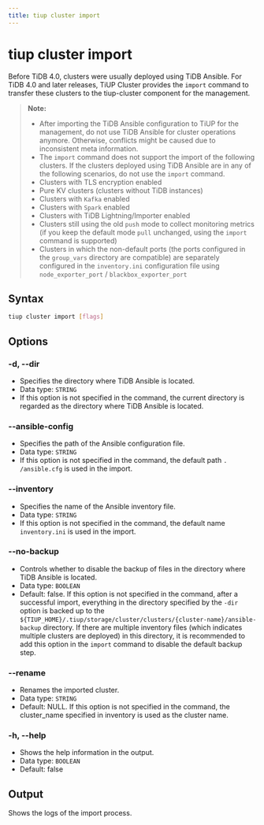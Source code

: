 ```yaml
---
title: tiup cluster import
---
```


# tiup cluster import

Before TiDB 4.0, clusters were usually deployed using TiDB Ansible. For TiDB 4.0 and later releases, TiUP Cluster provides the `import` command to transfer these clusters to the tiup-cluster component for the management.

> **Note:**
>
> + After importing the TiDB Ansible configuration to TiUP for the management, do not use TiDB Ansible for cluster operations anymore. Otherwise, conflicts might be caused due to inconsistent meta information.
> + The `import` command does not support the import of the following clusters. If the clusters deployed using TiDB Ansible are in any of the following scenarios, do not use the `import` command.
> + Clusters with TLS encryption enabled
> + Pure KV clusters (clusters without TiDB instances)
> + Clusters with `Kafka` enabled
> + Clusters with `Spark` enabled
> + Clusters with TiDB Lightning/Importer enabled
> + Clusters still using the old `push` mode to collect monitoring metrics (if you keep the default mode `pull` unchanged, using the `import` command is supported)
> + Clusters in which the non-default ports (the ports configured in the `group_vars` directory are compatible) are separately configured in the `inventory.ini` configuration file using `node_exporter_port` / `blackbox_exporter_port`

## Syntax

```sh
tiup cluster import [flags]
```

## Options

### -d, --dir

- Specifies the directory where TiDB Ansible is located.
- Data type: `STRING`
- If this option is not specified in the command, the current directory is regarded as the directory where TiDB Ansible is located.

### --ansible-config

- Specifies the path of the Ansible configuration file.
- Data type: `STRING`
- If this option is not specified in the command, the default path `. /ansible.cfg` is used in the import.

### --inventory

- Specifies the name of the Ansible inventory file.
- Data type: `STRING`
- If this option is not specified in the command, the default name `inventory.ini` is used in the import.

### --no-backup

- Controls whether to disable the backup of files in the directory where TiDB Ansible is located.
- Data type: `BOOLEAN`
- Default: false. If this option is not specified in the command, after a successful import, everything in the directory specified by the `-dir` option is backed up to the `${TIUP_HOME}/.tiup/storage/cluster/clusters/{cluster-name}/ansible-backup` directory. If there are multiple inventory files (which indicates multiple clusters are deployed) in this directory, it is recommended to add this option in the `import` command to disable the default backup step.

### --rename

- Renames the imported cluster.
- Data type: `STRING`
- Default: NULL. If this option is not specified in the command, the cluster_name specified in inventory is used as the cluster name.

### -h, --help

- Shows the help information in the output.
- Data type: `BOOLEAN`
- Default: false

## Output

Shows the logs of the import process.
